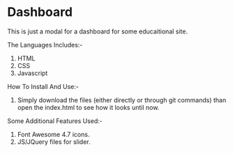 # Dashboard

This is just a modal for a dashboard for some educaitional site.

The Languages Includes:-
1) HTML
2) CSS
3) Javascript

How To Install And Use:-
1) Simply download the files (either directly or through git commands) than open the index.html to see how it looks until now.

Some Additional Features Used:-

1) Font Awesome 4.7 icons.
2) JS/JQuery files for slider.

